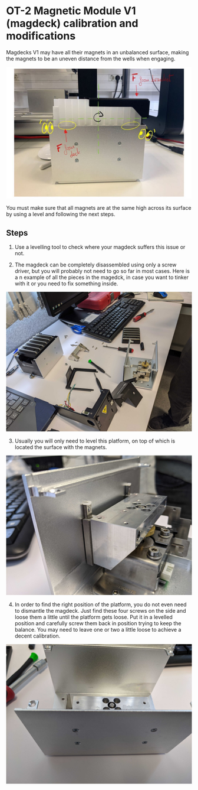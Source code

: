 # OT-2 Magnetic Module V1 (magdeck) calibration and modifications

Magdecks V1 may have all their magnets in an unbalanced surface, making the magnets to be an uneven distance from the wells when engaging.

![magdeck_unbalanced.jpg](https://github.com/BU-ISCIII/opentrons_covid19/blob/develop/img/magdeck_unbalanced.jpg?raw=true)

You must make sure that all magnets are at the same high across its surface by using a level and following the next steps.

## Steps

1) Use a levelling tool to check where your magdeck suffers this issue or not.

2) The magdeck can be completely disassembled using only a screw driver, but you will probably not need to go so far in most cases. Here is a n example of all the pieces in the magedck, in case you want to tinker with it or you need to fix something inside.

![magdeck_to_pieces.jpg](https://github.com/BU-ISCIII/opentrons_covid19/blob/develop/img/magdeck_to_pieces.jpg?raw=true)

3) Usually you will only need to level this platform, on top of which is located the surface with the magnets.

![magdeck_calibration_platform.jpg](https://github.com/BU-ISCIII/opentrons_covid19/blob/develop/img/magdeck_calibration_platform.jpg?raw=true)

4) In order to find the right position of the platform, you do not even need to dismantle the magdeck. Just find these four screws on the side and loose them a little until the platform gets loose. Put it in a levelled position and carefully screw them back in position trying to keep the balance. You may need to leave one or two a little loose to achieve a decent calibration.

![magdeck_calibration_screws.jpg](https://github.com/BU-ISCIII/opentrons_covid19/blob/develop/img/magdeck_calibration_screws.jpg?raw=true)
